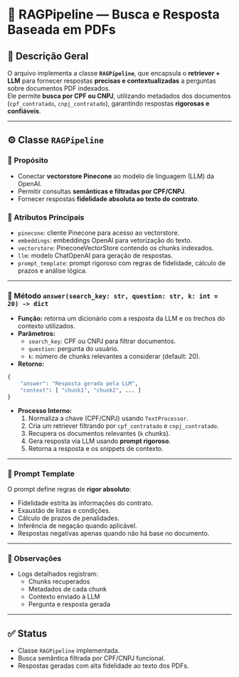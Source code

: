 # 🤖 RAGPipeline — Busca e Resposta Baseada em PDFs

## 📘 Descrição Geral
O arquivo implementa a classe **`RAGPipeline`**, que encapsula o **retriever + LLM** para fornecer respostas **precisas e contextualizadas** a perguntas sobre documentos PDF indexados.  
Ele permite **busca por CPF ou CNPJ**, utilizando metadados dos documentos (`cpf_contratado`, `cnpj_contratado`), garantindo respostas **rigorosas e confiáveis**.

---

## ⚙️ Classe `RAGPipeline`

### 🔹 Propósito
- Conectar **vectorstore Pinecone** ao modelo de linguagem (LLM) da OpenAI.
- Permitir consultas **semânticas e filtradas por CPF/CNPJ**.
- Fornecer respostas **fidelidade absoluta ao texto do contrato**.

### 🔹 Atributos Principais
- `pinecone`: cliente Pinecone para acesso ao vectorstore.
- `embeddings`: embeddings OpenAI para vetorização do texto.
- `vectorstore`: PineconeVectorStore contendo os chunks indexados.
- `llm`: modelo ChatOpenAI para geração de respostas.
- `prompt_template`: prompt rigoroso com regras de fidelidade, cálculo de prazos e análise lógica.

---

### 🔹 Método `answer(search_key: str, question: str, k: int = 20) -> dict`
- **Função:** retorna um dicionário com a resposta da LLM e os trechos do contexto utilizados.
- **Parâmetros:**
  - `search_key`: CPF ou CNPJ para filtrar documentos.
  - `question`: pergunta do usuário.
  - `k`: número de chunks relevantes a considerar (default: 20).
- **Retorno:**
```python
{
    "answer": "Resposta gerada pela LLM",
    "context": [ "chunk1", "chunk2", ... ]
}
```

- **Processo Interno:**
  1. Normaliza a chave (CPF/CNPJ) usando `TextProcessor`.
  2. Cria um retriever filtrando por `cpf_contratado` e `cnpj_contratado`.
  3. Recupera os documentos relevantes (`k` chunks).
  4. Gera resposta via LLM usando **prompt rigoroso**.
  5. Retorna a resposta e os snippets de contexto.

---

### 🔹 Prompt Template
O prompt define regras de **rigor absoluto**:

- Fidelidade estrita às informações do contrato.
- Exaustão de listas e condições.
- Cálculo de prazos de penalidades.
- Inferência de negação quando aplicável.
- Respostas negativas apenas quando não há base no documento.

---

### 🔹 Observações
- Logs detalhados registram:
  - Chunks recuperados
  - Metadados de cada chunk
  - Contexto enviado à LLM
  - Pergunta e resposta gerada


---

## ✅ Status
- Classe `RAGPipeline` implementada.
- Busca semântica filtrada por CPF/CNPJ funcional.
- Respostas geradas com alta fidelidade ao texto dos PDFs.

